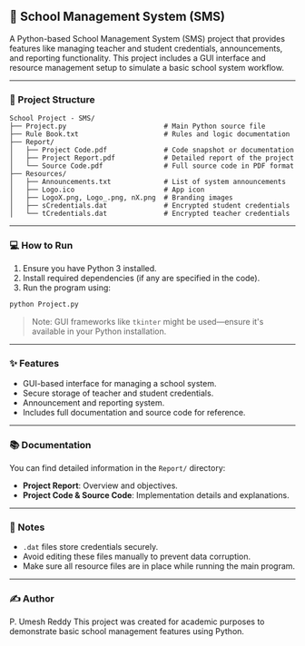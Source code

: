 ## 🏫 School Management System (SMS)

A Python-based School Management System (SMS) project that provides features like managing teacher and student credentials, announcements, and reporting functionality. This project includes a GUI interface and resource management setup to simulate a basic school system workflow.

---

### 📁 Project Structure

```
School Project - SMS/
├── Project.py                        # Main Python source file
├── Rule Book.txt                     # Rules and logic documentation
├── Report/
│   ├── Project Code.pdf              # Code snapshot or documentation
│   ├── Project Report.pdf            # Detailed report of the project
│   └── Source Code.pdf               # Full source code in PDF format
├── Resources/
│   ├── Announcements.txt             # List of system announcements
│   ├── Logo.ico                      # App icon
│   ├── LogoX.png, Logo_.png, nX.png  # Branding images
│   ├── sCredentials.dat              # Encrypted student credentials
│   └── tCredentials.dat              # Encrypted teacher credentials
```

---

### 💻 How to Run

1. Ensure you have Python 3 installed.
2. Install required dependencies (if any are specified in the code).
3. Run the program using:

```bash
python Project.py
```

> Note: GUI frameworks like `tkinter` might be used—ensure it's available in your Python installation.

---

### ✨ Features

* GUI-based interface for managing a school system.
* Secure storage of teacher and student credentials.
* Announcement and reporting system.
* Includes full documentation and source code for reference.

---

### 📚 Documentation

You can find detailed information in the `Report/` directory:

* **Project Report**: Overview and objectives.
* **Project Code & Source Code**: Implementation details and explanations.

---

### 🔐 Notes

* `.dat` files store credentials securely.
* Avoid editing these files manually to prevent data corruption.
* Make sure all resource files are in place while running the main program.

---

### ✍️ Author

P. Umesh Reddy
This project was created for academic purposes to demonstrate basic school management features using Python.
